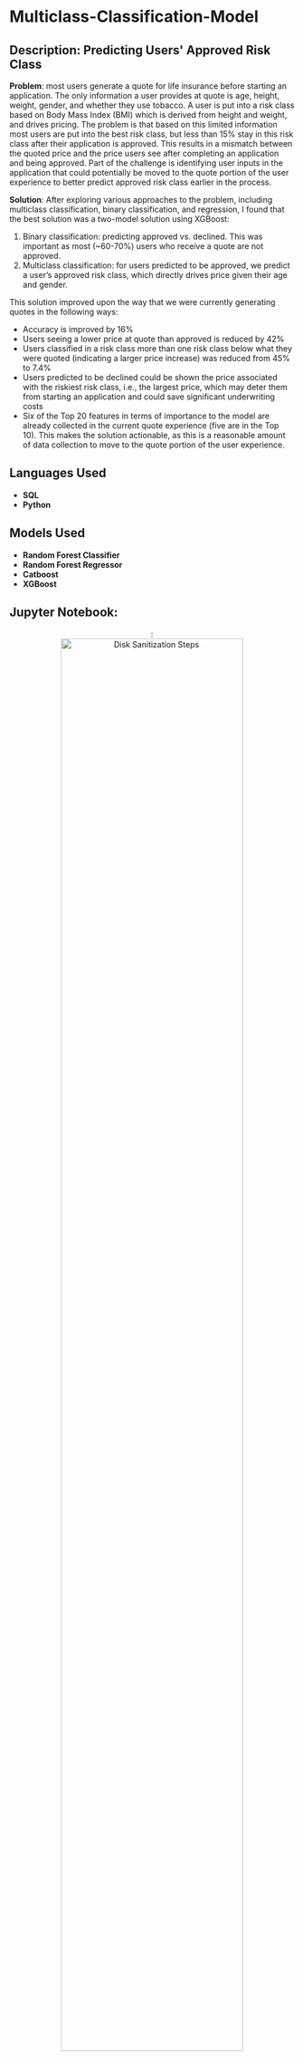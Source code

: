 # Multiclass-Classification-Model

<h2>Description: Predicting Users' Approved Risk Class</h2>
<p>
<b>Problem</b>: most users generate a quote for life insurance before starting an application.  The only information a user provides at quote is age, height, weight, gender, and whether they use tobacco.  A user is put into a risk class based on Body Mass Index (BMI) which is derived from height and weight, and drives pricing. The problem is that based on this limited information most users are put into the best risk class, but less than 15% stay in this risk class after their application is approved.  This results in a mismatch between the quoted price and the price users see after completing an application and being approved. Part of the challenge is identifying user inputs in the application that could potentially be moved to the quote portion of the user experience to better predict approved risk class earlier in the process.
</p>

<b>Solution</b>:
After exploring various approaches to the problem, including multiclass classification, binary classification, and regression, I found that the best solution was a two-model solution using XGBoost:
1.	Binary classification: predicting approved vs. declined.  This was important as most (~60-70%) users who receive a quote are not approved.  
2.	Multiclass classification: for users predicted to be approved, we predict a user’s approved risk class, which directly drives price given their age and gender.

This solution improved upon the way that we were currently generating quotes in the following ways: 
-	Accuracy is improved by 16%
-	Users seeing a lower price at quote than approved is reduced by 42%
-	Users classified in a risk class more than one risk class below what they were quoted (indicating a larger price increase) was reduced from 45%  to 7.4%
-	Users predicted to be declined could be shown the price associated with the riskiest risk class, i.e., the largest price, which may deter them from starting an application and could save significant underwriting costs
-	Six of the Top 20 features in terms of importance to the model are already collected in the current quote experience (five are in the Top 10).  This makes the solution actionable, as this is a reasonable amount of data collection to move to the quote portion of the user experience.

<h2>Languages Used</h2>

- <b>SQL</b> 
- <b>Python</b>

<h2>Models Used </h2>

- <b>Random Forest Classifier</b>
- <b>Random Forest Regressor</b>
- <b>Catboost</b>
- <b>XGBoost</b>

<h2>Jupyter Notebook:</h2>

<p align="center">
: <br/>
<img src="https://i.imgur.com/62TgaWL.png" height="80%" width="80%" alt="Disk Sanitization Steps"/>
<br />
<br />


<!--
 ```diff
- text in red
+ text in green
! text in orange
# text in gray
@@ text in purple (and bold)@@
```
--!>
